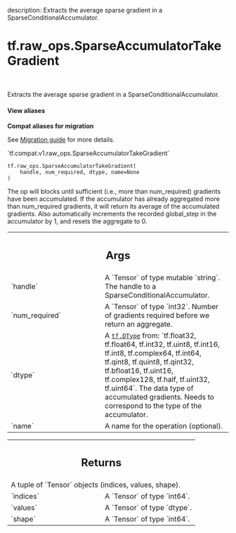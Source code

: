 description: Extracts the average sparse gradient in a SparseConditionalAccumulator.

<div itemscope itemtype="http://developers.google.com/ReferenceObject">
<meta itemprop="name" content="tf.raw_ops.SparseAccumulatorTakeGradient" />
<meta itemprop="path" content="Stable" />
</div>

# tf.raw_ops.SparseAccumulatorTakeGradient

<!-- Insert buttons and diff -->

<table class="tfo-notebook-buttons tfo-api nocontent" align="left">

</table>



Extracts the average sparse gradient in a SparseConditionalAccumulator.

<section class="expandable">
  <h4 class="showalways">View aliases</h4>
  <p>
<b>Compat aliases for migration</b>
<p>See
<a href="https://www.tensorflow.org/guide/migrate">Migration guide</a> for
more details.</p>
<p>`tf.compat.v1.raw_ops.SparseAccumulatorTakeGradient`</p>
</p>
</section>

<pre class="devsite-click-to-copy prettyprint lang-py tfo-signature-link">
<code>tf.raw_ops.SparseAccumulatorTakeGradient(
    handle, num_required, dtype, name=None
)
</code></pre>



<!-- Placeholder for "Used in" -->

The op will blocks until sufficient (i.e., more than num_required)
gradients have been accumulated. If the accumulator has already
aggregated more than num_required gradients, it will return its
average of the accumulated gradients.  Also automatically increments
the recorded global_step in the accumulator by 1, and resets the
aggregate to 0.

<!-- Tabular view -->
 <table class="responsive fixed orange">
<colgroup><col width="214px"><col></colgroup>
<tr><th colspan="2"><h2 class="add-link">Args</h2></th></tr>

<tr>
<td>
`handle`
</td>
<td>
A `Tensor` of type mutable `string`.
The handle to a SparseConditionalAccumulator.
</td>
</tr><tr>
<td>
`num_required`
</td>
<td>
A `Tensor` of type `int32`.
Number of gradients required before we return an aggregate.
</td>
</tr><tr>
<td>
`dtype`
</td>
<td>
A <a href="../../tf/dtypes/DType.md"><code>tf.DType</code></a> from: `tf.float32, tf.float64, tf.int32, tf.uint8, tf.int16, tf.int8, tf.complex64, tf.int64, tf.qint8, tf.quint8, tf.qint32, tf.bfloat16, tf.uint16, tf.complex128, tf.half, tf.uint32, tf.uint64`.
The data type of accumulated gradients. Needs to correspond to the type
of the accumulator.
</td>
</tr><tr>
<td>
`name`
</td>
<td>
A name for the operation (optional).
</td>
</tr>
</table>



<!-- Tabular view -->
 <table class="responsive fixed orange">
<colgroup><col width="214px"><col></colgroup>
<tr><th colspan="2"><h2 class="add-link">Returns</h2></th></tr>
<tr class="alt">
<td colspan="2">
A tuple of `Tensor` objects (indices, values, shape).
</td>
</tr>
<tr>
<td>
`indices`
</td>
<td>
A `Tensor` of type `int64`.
</td>
</tr><tr>
<td>
`values`
</td>
<td>
A `Tensor` of type `dtype`.
</td>
</tr><tr>
<td>
`shape`
</td>
<td>
A `Tensor` of type `int64`.
</td>
</tr>
</table>

